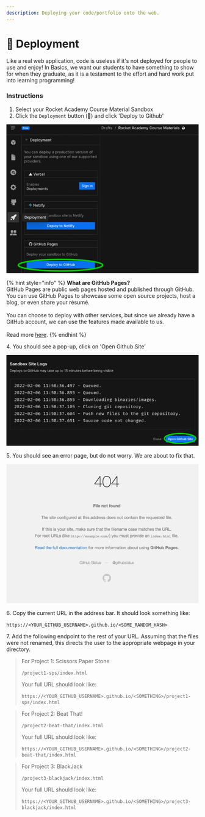 ```yaml
---
description: Deploying your code/portfolio onto the web.
---
```


# 📩 Deployment

Like a real web application, code is useless if it's not deployed for people to use and enjoy! In Basics, we want our students to have something to show for when they graduate, as it is a testament to the effort and hard work put into learning programming!

### Instructions

1. Select your Rocket Academy Course Material Sandbox
2. Click the `Deployment` button (:rocket:)  and click  'Deploy to Github'

![Deploying to Github via CodeSandbox](../../.gitbook/assets/deploy.png)

{% hint style="info" %}
**What are GitHub Pages?**\
GitHub Pages are public web pages hosted and published through GitHub. You can use GitHub Pages to showcase some open source projects, host a blog, or even share your résumé. \
\
You can choose to deploy with other services, but since we already have a GitHub account, we can use the features made available to us.\
\
Read more [here](https://docs.github.com/en/pages/quickstart).
{% endhint %}

4\. You should see a pop-up, click on 'Open Github Site'

![Opening Github Site](../../.gitbook/assets/openGitHubSite.png)

5\. You should see an error page, but do not worry. We are about to fix that.&#x20;

![Expected Error Message](<../../.gitbook/assets/image (8) (2).png>)

6\. Copy the current URL in the address bar. It should look something like:

```
https://<YOUR_GITHUB_USERNAME>.github.io/<SOME_RANDOM_HASH>
```

7\. Add the following endpoint to the rest of your URL. Assuming that the files were not renamed, this directs the user to the appropriate webpage in your directory.

> For Project 1: Scissors Paper Stone
>
> ```
> /project1-sps/index.html
> ```
>
> Your full URL should look like:&#x20;
>
> ```
> https://<YOUR_GITHUB_USERNAME>.github.io/<SOMETHING>/project1-sps/index.html
> ```
>
>

> For Project 2: Beat That!
>
> ```
> /project2-beat-that/index.html
> ```
>
> Your full URL should look like:
>
> ```
> https://<YOUR_GITHUB_USERNAME>.github.io/<SOMETHING>/project2-beat-that/index.html
> ```
>
>

> For Project 3: BlackJack
>
> ```
> /project3-blackjack/index.html 
> ```
>
> Your full URL should look like:
>
> ```
> https://<YOUR_GITHUB_USERNAME>.github.io/<SOMETHING>/project3-blackjack/index.html 
> ```

